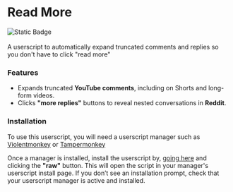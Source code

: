 # Read More
![Static Badge](https://img.shields.io/badge/install-userscript-brightgreen?link=https%3A%2F%2Fraw.githubusercontent.com%2FDaBlower%2FFIX-IT%2Frefs%2Fheads%2Fmain%2Freadmore.user.js)<br>
<br>
A userscript to automatically expand truncated comments and replies so you don't have to click "read more"

### Features
- Expands truncated **YouTube comments**, including on Shorts and long-form videos.
- Clicks **"more replies"** buttons to reveal nested conversations in **Reddit**.

### Installation
To use this userscript, you will need a userscript manager such as [Violentmonkey](https://github.com/Violentmonkey/Violentmonkey) or [Tampermonkey](https://www.tampermonkey.net/index.php)

Once a manager is installed, install the userscript by, [going here](readmore.user.js) and clicking the **"raw"** button. This will open the script in your manager's userscript install page.
If you don’t see an installation prompt, check that your userscript manager is active and installed.

